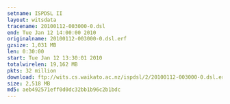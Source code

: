 ```yaml
---
setname: ISPDSL II
layout: witsdata
tracename: 20100112-003000-0.dsl
end: Tue Jan 12 14:00:00 2010
originalname: 20100112-003000-0.dsl.erf
gzsize: 1,031 MB
len: 0:30:00
start: Tue Jan 12 13:30:01 2010
totalwirelen: 19,162 MB
pkts: 32 million
download: ftp://wits.cs.waikato.ac.nz/ispdsl/2/20100112-003000-0.dsl.erf.gz
size: 2,518 MB
md5: aeb492571eff0d0dc32bb1b96c2b1bdc
---
```

